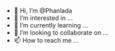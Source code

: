 - 👋 Hi, I’m @Phanlada
- 👀 I’m interested in ...
- 🌱 I’m currently learning ...
- 💞️ I’m looking to collaborate on ...
- 📫 How to reach me ...

<!---
Phanlada/Phanlada is a ✨ special ✨ repository because its `README.md` (this file) appears on your GitHub profile.
You can click the Preview link to take a look at your changes.
--->
